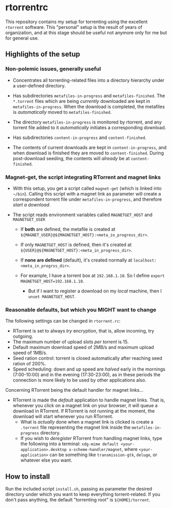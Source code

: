 rtorrentrc
==========

This repository contains my setup for torrenting using the excellent `rtorrent` software.
This "personal" setup is the result of years of organization, and at this stage should be useful not anymore only for me but for general use.

Highlights of the setup
-----------------------

### Non-polemic issues, generally useful

  * Concentrates all torrenting-related files into a directory hierarchy under a user-defined directory.

  * Has subdirectories `metafiles-in-progress` and `metafiles-finished`.
    The `*.torrent` files which are being _currently_ downloaded are kept in `metafiles-in-progress`.
    When the download is completed, the metafiles is _automatically_ moved to `metafiles-finished`.
  * The directory `metafiles-in-progress` is monitored by rtorrent, and any torrent file added to it
    _automatically_ initiates a corresponding download.

  * Has subdirectories `content-in-progress` and `content-finished`.
  * The contents of current downloads are kept in `content-in-progress`, and when download is finished they are moved to `content-finished`.
    During post-download seeding, the contents will _already_ be at `content-finished`.

### Magnet-get, the script integrating RTorrent and magnet links

  * With this setup, you get a script called `magnet-get` (which is linked into `~/bin`).
    Calling this script with a magnet link as parameter will create a correspondent torrent file under
    `metafiles-in-progress`, and therefore _start a download_.

  * The script reads environment variables called `MAGNETGET_HOST` and `MAGNETGET_USER`
      + If **both** are defined, the metafile is created at `${MAGNET_USER}@${MAGNETGET_HOST}:<meta_in_progress_dir>`.
      + If only `MAGNETGET_HOST` is defined, then it's created at `${USER}@${MAGNETGET_HOST}:<meta_in_progress_dir>`.
      + If **none are defined** (default), it's created normally at `localhost:<meta_in_progrss_dir>`.

      + For example, I have a torrent box at `192.168.1.10`. So I define `export MAGNETGET_HOST=192.168.1.10`.
          - But if I want to register a download on my _local_ machine, then I `unset MAGNETGET_HOST`.

### Reasonable defaults, but which you MIGHT want to change

The following settings can be changed in `rtorrent.rc`:

  * RTorrent is set to always _try_ encryption, that is, allow incoming, try outgoing.
  * The maximum number of upload slots _per torrent_ is 15.
  * Default maximum download speed of 2MB/s and maximum upload speed of 1MB/s.
  * Seed ration control: torrent is closed automatically after reaching seed ration of 200%.
  * Speed scheduling: down and up speed are _halved_ early in the mornings (7:00-10:00) and in the evening (17:30-23:00),
    as in these periods the connection is more likely to be used by other applications also.

Concerning RTorrent being the default handler for magnet links...

  * RTorrent is made the _default_ application to handle magnet links.
    That is, whenever you click on a magnet link on your browser, it will queue a download in RTorrent.
    If RTorrent is not running at the moment, the download will start whenever you run RTorrent.
      + What is _actually_ done when a magnet link is clicked is create a `.torrent` file representing the magnet link
        inside the `metafiles-in-progress` directory.
      + If you wish to _deregister_ RTorrent from handling magnet links, type the following into a terminal:
        `xdg-mime default <your-application>.desktop x-scheme-handler/magnet`, where `<your-application>` can
        be something like `transmission-gtk`, `deluge`, or whatever else you want.


How to install
--------------

Run the included script `install.sh`, passing as parameter the desired directory under which you want to keep everything torrent-related.
If you don't pass anything, the default "torrenting root" is `${HOME}/torrent`.

